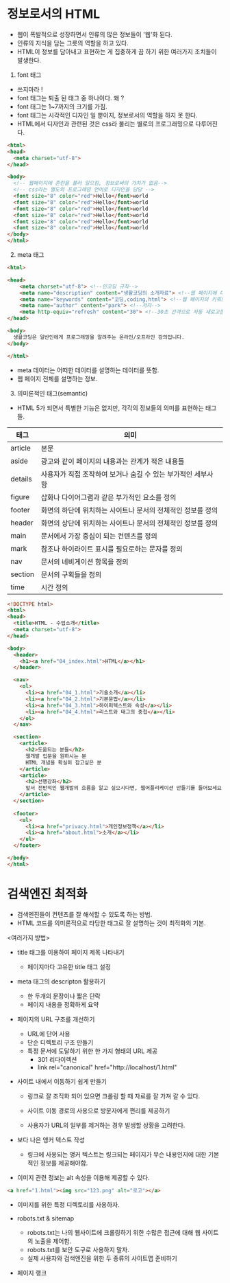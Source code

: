 # 정보로서의 HTML

- 웹이 폭발적으로 성장하면서 인류의 많은 정보들이 '웹'화 된다.
- 인류의 지식을 담는 그릇의 역할을 하고 있다.
- HTML이 정보를 담아내고 표현하는 게 집중하게 끔 하기 위한 여러가지 조치들이 발생한다.



1. font 태그

- 쓰지마라 !
-  font 태그는 퇴출 된 태그 중 하나이다. 왜 ? 
- font 태그는 1~7까지의 크기를 가짐.
- font 태그는 시각적인 디자인 일 뿐이지, 정보로서의 역할을 하지 못 한다.
- HTML에서 디자인과 관련된 것은 css라 불리는 별로의 프로그래밍으로 다루어진다.

```html
<html>
<head>
  <meta charset="utf-8">
</head>

<body>
  <!-- 웹페이지에 혼란을 불러 일으킴, 정보로써의 가치가 없음-->
  <!-- css라는 별도의 프로그래밍 언어로 디자인을 담당 -->
  <font size="8" color="red">Hello</font>world
  <font size="8" color="red">Hello</font>world
  <font size="8" color="red">Hello</font>world
  <font size="8" color="red">Hello</font>world
  <font size="8" color="red">Hello</font>world
  <font size="8" color="red">Hello</font>world
</body>
</html>
```



2. meta 태그

```html
<html>

<head>
    <meta charset="utf-8"> <!--인코딩 규칙-->
    <meta name="description" content="생활코딩의 소개자료"> <!--웹 페이지에 대한 요약된 자료-->
    <meta name="keywords" content="코딩,coding,html"> <!--웹 페이지의 키워드-->
    <meta name="author" content="park"> <!--저자-->
    <meta http-equiv="refresh" content="30"> <!--30초 간격으로 자동 새로고침-->
</head>

<body>
  생활코딩은 일반인에게 프로그래밍을 알려주는 온라인/오프라인 강의입니다.
</body>

</html>
```

- meta 데이터는 어떠한 데이터를 설명하는 데이터를 뜻함.
- 웹 페이지 전체를 설명하는 정보.



3. 의미론적인 태그(semantic)

- HTML 5가 되면서 특별한 기능은 없지만, 각각의 정보들의 의미를 표현하는 태그들.

| 태그    | 의미                                                         |
| ------- | ------------------------------------------------------------ |
| article | 본문                                                         |
| aside   | 광고와 같이 페이지의 내용과는 관계가 적은 내용들             |
| details | 사용자가 직접 조작하여 보거나 숨길 수 있는 부가적인 세부사항 |
| figure  | 삽화나 다이어그램과 같은 부가적인 요소를 정의                |
| footer  | 화면의 하단에 위치하는 사이트나 문서의 전체적인 정보를 정의  |
| header  | 화면의 상단에 위치하는 사이트나 문서의 전체적인 정보를 정의  |
| main    | 문서에서 가장 중심이 되는 컨텐츠를 정의                      |
| mark    | 참조나 하이라이트 표시를 필요로하는 문자를 정의              |
| nav     | 문서의 네비게이션 항목을 정의                                |
| section | 문서의 구획들을 정의                                         |
| time    | 시간 정의                                                    |

```html
<!DOCTYPE html>
<html>
<head>
  <title>HTML - 수업소개</title>
  <meta charset="utf-8">
</head>

<body>
  <header>
    <h1><a href="04_index.html">HTML</a></h1>
  </header>

  <nav>
    <ol>
      <li><a href="04_1.html">기술소개</a></li>
      <li><a href="04_2.html">기본문법</a></li>
      <li><a href="04_3.html">하이퍼텍스트와 속성</a></li>
      <li><a href="04_4.html">리스트와 태그의 중첩</a></li>
    </ol>
  </nav>

  <section>
    <article>
      <h2>도움되는 분들</h2>
      웹개발 입문을 원하시는 분
      HTML 개념을 확실히 잡고싶은 분
    </article>
    <article>
      <h2>선행강좌</h2>
      앞서 전반적인 웹개발의 흐름을 알고 싶으시다면, 웹어플리케이션 만들기를 들어보세요.
    </article>
  </section>
  
  <footer>
    <ul>
      <li><a href="privacy.html">개인정보정책</a></li>
      <li><a href="about.html">소개</a></li>
    </ul>
  </footer>

</body>
</html>
```





# 검색엔진 최적화

- 검색엔진들이 컨텐츠를 잘 해석할 수 있도록 하는 방법.
- HTML 코드를 의미론적으로 타당한 태그로 잘 설명하는 것이 최적화의 기본.



<여러가지 방법>

- title 태그를 이용하여 페이지 제목 나타내기
  - 페이지마다 고유한 title 태그 설정
- meta 태그의 descripton 활용하기
  - 한 두개의 문장이나 짧은 단락
  - 페이지 내용을 정확하게 요약
- 페이지의 URL 구조를 개선하기
  - URL에 단어 사용
  - 단순 디렉토리 구조 만들기
  - 특정 문서에 도달하기 위한 한 가지 형태의 URL 제공
    - 301 리다이렉션
    - link rel="canonical" href="http://localhost/1.html" 
- 사이트 내에서 이동하기 쉽게 만들기

  - 링크로 잘 조직화 되어 있으면 크롤링 할 때 자료를 잘 가져 갈 수 있다.

  - 사이트 이동 경로의 사용으로 방문자에게 편리를 제공하기

  - 사용자가 URL의 일부를 제거하는 경우 발생할 상황을 고려한다.

- 보다 나은 앵커 텍스트 작성
  - 링크에 사용되는 앵커 텍스트는 링크되는 페이지가 무슨 내용인지에 대한 기본적인 정보를 제공해야함.
- 이미지 관련 정보는 alt 속성을 이용해 제공할 수 있다.

```html
<a href="1.html"><img src="123.png" alt="로고"></a>
```

- 이미지를 위한 특정 디렉토리를 사용하자.

- robots.txt & sitemap
  - robots.txt는 나의 웹사이트에 크롤링하기 위한 수많은 접근에 대해 웹 사이트의 노출을 제어함.
  - robots.txt를 보안 도구로 사용하지 말자. 
  - 실제 사용자와 검색엔진을 위한 두 종류의 사이트맵 준비하기
- 페이지 랭크